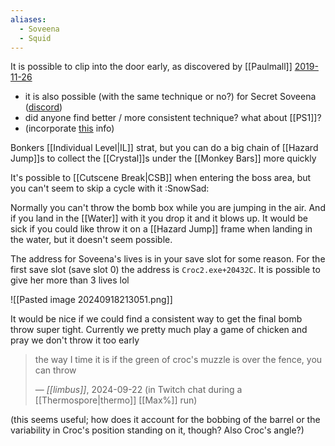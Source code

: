 ```yaml
---
aliases:
  - Soveena
  - Squid
---
```

It is possible to clip into the door early, as discovered by [[Paulmall]] [2019-11-26](https://discord.com/channels/313375426112389123/408694062862958592/648824097597423636)
- it is also possible (with the same technique or no?) for Secret Soveena ([discord](https://discord.com/channels/313375426112389123/408694062862958592/600156093435478048))
- did anyone find better / more consistent technique? what about [[PS1]]?
- (incorporate [this](https://discord.com/channels/313375426112389123/408694062862958592/1286287017843494973) info)

Bonkers [[Individual Level|IL]] strat, but you can do a big chain of [[Hazard Jump]]s to collect the [[Crystal]]s under the [[Monkey Bars]] more quickly

It's possible to [[Cutscene Break|CSB]] when entering the boss area, but you can't seem to skip a cycle with it :SnowSad:

Normally you can't throw the bomb box while you are jumping in the air. And if you land in the [[Water]] with it you drop it and it blows up. It would be sick if you could like throw it on a [[Hazard Jump]] frame when landing in the water, but it doesn't seem possible.

The address for Soveena's lives is in your save slot for some reason. For the first save slot (save slot 0) the address is `Croc2.exe+20432C`. It is possible to give her more than 3 lives lol

![[Pasted image 20240918213051.png]]

It would be nice if we could find a consistent way to get the final bomb throw super tight. Currently we pretty much play a game of chicken and pray we don't throw it too early

> the way I time it is if the green of croc's muzzle is over the fence, you can throw
> 
> &mdash; <cite>[[limbus]]</cite>, 2024-09-22 (in Twitch chat during a [[Thermospore|thermo]] [[Max%]] run)

(this seems useful; how does it account for the bobbing of the barrel or the variability in Croc's position standing on it, though? Also Croc's angle?)